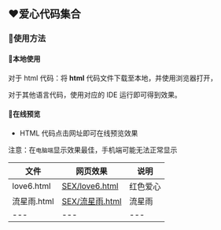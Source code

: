 ## ❤️爱心代码集合

### 🤩使用方法

#### 💌本地使用

对于 html 代码：将 **html** 代码文件下载至本地，并使用浏览器打开，

对于其他语言代码，使用对应的 IDE 运行即可得到效果。

#### 💌在线预览

- HTML 代码点击网址即可在线预览效果

注意：在`电脑端`显示效果最佳，手机端可能无法正常显示

|   文件   |   网页效果   | 说明  |
| ---- | ---- |---- |
| love6.html | [SEX/love6.html](https://xes8.github.io/SEX/love6.html)| 红色爱心 |
| 流星雨.html | [SEX/流星雨.html](https://xes8.github.io/SEX/Meteor.html)| 流星雨 |
| --- | --- | --- |
